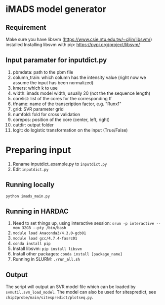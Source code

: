 # iMADS model generator

## Requirement
Make sure you have libsvm (https://www.csie.ntu.edu.tw/~cjlin/libsvm/) installed
Installing libsvm with pip: https://pypi.org/project/libsvm/

## Input paramater for inputdict.py
1. pbmdata: path to the pbm file
2. column_train: which column has the intensity value (right now we assume the input has been normalized)
3. kmers: which k to use
4. width: imads model width, usually 20 (not the the sequence length)
5. corelist: list of the cores for the corresponding tf
6. tfname: name of the transcription factor, e.g. "Runx1"
7. grid: SVR parameter grid
8. numfold: fold for cross validation
9. corepos: position of the core (center, left, right)
10. outdir: output folder
11. logit: do logistic transformation on the input (True/False)

# Preparing input
1. Rename inputdict_example.py to `inputdict.py`
2. Edit `inputdict.py`

## Running locally
`python imads_main.py`

## Running in HARDAC
1. Need to set things up, using interactive session: `srun -p interactive --mem 32GB --pty /bin/bash`
2. `module load Anaconda3/4.3.0-gcb01`
3. `module load gcc/4.7.4-fasrc01`
4. `conda install pip`
5. Install libsvm: `pip install libsvm`
5. Install other packages: `conda install [package_name]`
6. Running in SLURM: `./run_all.sh`

## Output
The script will output an SVR model file which can be loaded by `svmutil.svm_load_model`.
The model can also be used for sitespredict, see `chip2probe/main/sitespredict/plotseq.py`.

